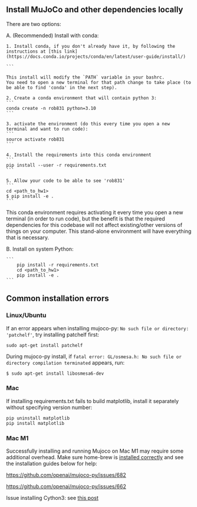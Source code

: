 ## Install MuJoCo and other dependencies locally

There are two options:

A. (Recommended) Install with conda:

	1. Install conda, if you don't already have it, by following the instructions at [this link](https://docs.conda.io/projects/conda/en/latest/user-guide/install/)

	```

	This install will modify the `PATH` variable in your bashrc.
	You need to open a new terminal for that path change to take place (to be able to find 'conda' in the next step).

	2. Create a conda environment that will contain python 3:
	```
	conda create -n rob831 python=3.10
	```

	3. activate the environment (do this every time you open a new terminal and want to run code):
	```
	source activate rob831
	```

	4. Install the requirements into this conda environment
	```
	pip install --user -r requirements.txt
	```

	5. Allow your code to be able to see 'rob831'
	```
	cd <path_to_hw1>
	$ pip install -e .
	```

This conda environment requires activating it every time you open a new terminal (in order to run code), but the benefit is that the required dependencies for this codebase will not affect existing/other versions of things on your computer. This stand-alone environment will have everything that is necessary.


B. Install on system Python:

	```
		pip install -r requirements.txt 
	   	cd <path_to_hw1> 
	   	pip install -e .
	```

## Common installation errors

### Linux/Ubuntu
If an error appears when installing mujoco-py: `No such file or directory: 'patchelf'`, try installing patchelf first:

```
sudo apt-get install patchelf
```

During mujoco-py install, if `fatal error: GL/osmesa.h: No such file or directory compilation terminated` appears, run:

```
$ sudo apt-get install libosmesa6-dev
```

### Mac
If installing requirements.txt fails to build matplotlib, install it separately without specifying version number:
```
pip uninstall matplotlib
pip install matplotlib
```

### Mac M1
Successfully installing and running Mujoco on Mac M1 may require some additional overhead. Make sure home-brew is [installed correctly](https://blog.smittytone.net/2021/02/07/how-to-migrate-to-native-homebrew-on-an-m1-mac/) and see the installation guides below for help:

https://github.com/openai/mujoco-py/issues/682

https://github.com/openai/mujoco-py/issues/662

Issue installing Cython3: see [this post](https://github.com/openai/mujoco-py/issues/773)